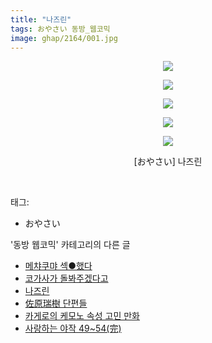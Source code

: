 ```yaml
---
title: "나즈린"
tags: おやさい 동방_웹코믹
image: ghap/2164/001.jpg
---
```

<div class="article">
<p style="text-align: center; clear: none; float: none;"><img src="{{ site.nasurl }}/ghap/2164/001.jpg"/></p>
<p style="text-align: center; clear: none; float: none;"><img src="{{ site.nasurl }}/ghap/2164/002.jpg"/></p>
<p style="text-align: center; clear: none; float: none;"><img src="{{ site.nasurl }}/ghap/2164/003.jpg"/></p>
<p style="text-align: center; clear: none; float: none;"><img src="{{ site.nasurl }}/ghap/2164/004.jpg"/></p>
<p style="text-align: center; clear: none; float: none;"><img src="{{ site.nasurl }}/ghap/2164/005.jpg"/></p>
<p style="text-align: center; clear: none; float: none;">[おやさい] 나즈린</p>
<p><br/></p>
</div><div class="tagTrail">
<p>태그: </p>
<ul>
<li>おやさい</li>
</ul>
</div><div class="another">
<p>'동방 웹코믹' 카테고리의 다른 글</p>
<ul>
<li><a href="/2016-09-18-ghap_2197">메챠쿠먀 섹●했다</a></li>
<li><a href="/2016-09-17-ghap_2191">코가사가 돌봐주겠다고</a></li>
<li><a href="/2016-09-14-ghap_2164">나즈린</a></li>
<li><a href="/2016-09-13-ghap_2157">佐原瑞樹 단편들</a></li>
<li><a href="/2016-09-12-ghap_2151">카게로의 케모노 속성 고민 만화</a></li>
<li><a href="/2016-09-12-ghap_2136">사랑하는 야작 49~54(完)</a></li>
</ul>
</div><div class="cb_module cb_fluid">
<div class="cb_wrt cb_profile">
</div><!-- commentList close -->
</div>